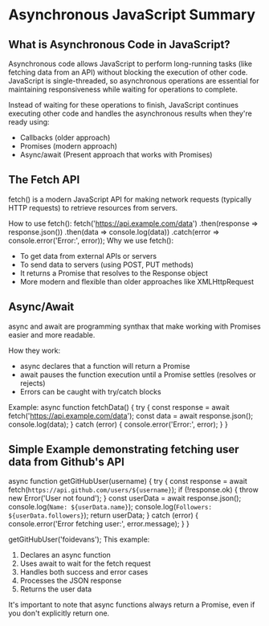# Asynchronous JavaScript Summary

## What is Asynchronous Code in JavaScript?

Asynchronous code allows JavaScript to perform long-running tasks (like fetching data from an API) without blocking the execution of other code. JavaScript is single-threaded, so asynchronous operations are essential for maintaining responsiveness while waiting for operations to complete.

Instead of waiting for these operations to finish, JavaScript continues executing other code and handles the asynchronous results when they're ready using:
- Callbacks (older approach)
- Promises (modern approach)
- Async/await (Present approach that works with Promises)

## The Fetch API

fetch() is a modern JavaScript API for making network requests (typically HTTP requests) to retrieve resources from servers.

How to use fetch():
fetch('https://api.example.com/data')
  .then(response => response.json())
  .then(data => console.log(data))
  .catch(error => console.error('Error:', error));
Why we use fetch():
- To get data from external APIs or servers
- To send data to servers (using POST, PUT methods)
- It returns a Promise that resolves to the Response object
- More modern and flexible than older approaches like XMLHttpRequest

## Async/Await

async and await are programming synthax that make working with Promises easier and more readable.

How they work:
- async declares that a function will return a Promise
- await pauses the function execution until a Promise settles (resolves or rejects)
- Errors can be caught with try/catch blocks

Example:
async function fetchData() {
  try {
    const response = await fetch('https://api.example.com/data');
    const data = await response.json();
    console.log(data);
  } catch (error) {
    console.error('Error:', error);
  }
}

## Simple Example demonstrating fetching user data from Github's API

async function getGitHubUser(username) {
  try {
    const response = await fetch(`https://api.github.com/users/${username}`);
    if (!response.ok) {
      throw new Error('User not found');
    }
    const userData = await response.json();
    console.log(`Name: ${userData.name}`);
    console.log(`Followers: ${userData.followers}`);
    return userData;
  } catch (error) {
    console.error('Error fetching user:', error.message);
  }
}

getGitHubUser('foidevans');
This example:
1. Declares an async function
2. Uses await to wait for the fetch request
3. Handles both success and error cases
4. Processes the JSON response
5. Returns the user data

It's important to note that async functions always return a Promise, even if you don't explicitly return one.